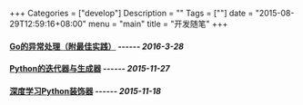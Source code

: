 +++
Categories = ["develop"]
Description = ""
Tags = [""]
date = "2015-08-29T12:59:16+08:00"
menu = "main"
title = "开发随笔"
+++

#### **[Go的异常处理（附最佳实践）](/post/develop/Go的异常处理（附最佳实践）)**   ------ *2016-3-28*
#### **[Python的迭代器与生成器](/post/develop/Python的迭代器与生成器)**   ------ *2015-11-27*
#### **[深度学习Python装饰器](/post/develop/深度学习Python装饰器)**   ------ *2015-11-18*
